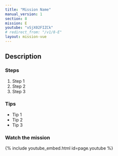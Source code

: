 ```yaml
---
title: "Mission Name"
manual_version: 1
section: 8
mission: E
youtube: "vSjX02FIZCk"
# redirect_from: "/v1/8-E"
layout: mission-vue
---
```




## Description

### Steps

1. Step 1
2. Step 2
3. Step 3

### Tips

* Tip 1
* Tip 2
* Tip 3

### Watch the mission

{% include youtube_embed.html id=page.youtube %}

